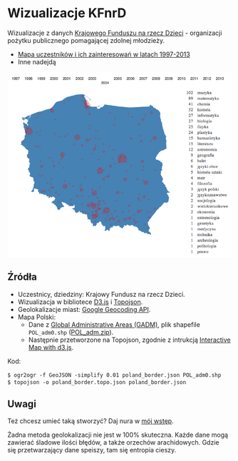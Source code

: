 # Wizualizacje KFnrD

Wizualizacje z danych [Krajowego Funduszu na rzecz Dzieci](http://fundusz.org/) - organizacji pożytku publicznego pomagającej zdolnej młodzieży.

* [Mapa uczestników i ich zainteresowań w latach 1997-2013](http://stared.github.io/kfnrd_viz/mapa.html)
* Inne nadejdą

![Mapa uczestników i zainteresowań w latach 1997-2013](screenshot.png)

## Źródła

* Uczestnicy, dziedziny: Krajowy Fundusz na rzecz Dzieci.
* Wizualizacja w bibliotece [D3.js](http://d3js.org/) i [Topojson](https://github.com/mbostock/topojson/wiki).
* Geolokalizacje miast: [Google Geocoding API](https://developers.google.com/maps/documentation/geocoding/).
* Mapa Polski:
  * Dane z [Global Administrative Areas (GADM)](http://www.gadm.org/), plik shapefile `POL_adm0.shp` ([POL_adm.zip](http://biogeo.ucdavis.edu/data/gadm2/shp/POL_adm.zip)).
  * Następnie przetworzone na Topojson, zgodnie z intrukcją [Interactive Map with d3.js](http://www.tnoda.com/blog/2013-12-07).

Kod:

    $ ogr2ogr -f GeoJSON -simplify 0.01 poland_border.json POL_adm0.shp
    $ topojson -o poland_border.topo.json poland_border.json

## Uwagi

Też chcesz umieć taką stworzyć? Daj nura w [mój wstęp](http://smarterpoland.pl/index.php/2014/06/metawstep-do-wizualizacji-danych-w-d3-js/).

Żadna metoda geolokalizacji nie jest w 100% skuteczna. Każde dane mogą zawierać śladowe ilości błędów, a także orzechów arachidowych. Gdzie się przetwarzający dane speiszy, tam się entropia cieszy.
